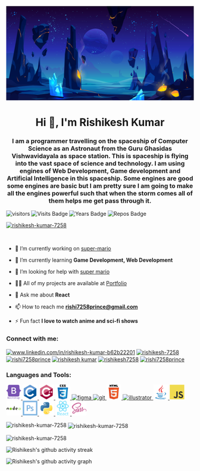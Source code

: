 <img src="Images/1873.jpg" alt="Space Ship">
<h1 align="center">Hi 👋, I'm Rishikesh Kumar</h1>
<h3 align="center">I am a programmer travelling on the spaceship of Computer Science as an Astronaut from the Guru
        Ghasidas Vishwavidayala as space station. This is spaceship is flying into the vast space of science and
        technology.
        I am using engines of Web Development, Game development and Artificial Intelligence in this spaceship. Some
        engines
        are good some engines are basic but I am pretty sure I am going to make all the engines powerful such that when
        the
        storm comes all of them helps me get pass through it.</h3>

![visitors](https://visitor-badge.glitch.me/badge?page_id=Rishikesh-kumar-7258)
![Visits Badge](https://badges.pufler.dev/visits/Rishikesh-kumar-7258/Rishikesh-kumar-7258)
![Years Badge](https://badges.pufler.dev/years/Rishikesh-kumar-7258)
![Repos Badge](https://badges.pufler.dev/repos/Rishikesh-kumar-7258)

<p align="left"> <a href="https://github.com/ryo-ma/github-profile-trophy"><img
                        src="https://github-profile-trophy.vercel.app/?username=rishikesh-kumar-7258"
                        alt="rishikesh-kumar-7258" /></a> </p>

<p align="left"> <a href="https://twitter.com/" target="blank"><img
                        src="https://img.shields.io/twitter/follow/?logo=twitter&style=for-the-badge" alt="" /></a> </p>

- 🔭 I’m currently working on [super-mario](https://github.com/Rishikesh-kumar-7258/super-mario)

- 🌱 I’m currently learning **Game Development, Web Development**

- 🤝 I’m looking for help with [super mario](https://github.com/Rishikesh-kumar-7258/super-mario)

- 👨‍💻 All of my projects are available at
[Portfolio](https://rishikesh-kumar-7258.github.io/portfolio_/)

- 💬 Ask me about **React**

- 📫 How to reach me **rishi7258prince@gmail.com**

- ⚡ Fun fact **I love to watch anime and sci-fi shows**

<h3 align="left">Connect with me:</h3>
<p align="left">
        <a href="https://linkedin.com/in/www.linkedin.com/in/rishikesh-kumar-b62b22201" target="blank"><img align="center" src="https://raw.githubusercontent.com/rahuldkjain/github-profile-readme-generator/master/src/images/icons/Social/linked-in-alt.svg" alt="www.linkedin.com/in/rishikesh-kumar-b62b22201" height="30" width="40" /></a>
        <a href="https://www.codechef.com/users/rishikesh-7258" target="blank"><img align="center"
                        src="https://cdn.jsdelivr.net/npm/simple-icons@3.1.0/icons/codechef.svg" alt="rishikesh-7258"
                        height="30" width="40" /></a>
        <a href="https://www.hackerrank.com/rishi7258prince" target="blank"><img align="center"
                        src="https://raw.githubusercontent.com/rahuldkjain/github-profile-readme-generator/master/src/images/icons/Social/hackerrank.svg"
                        alt="rishi7258prince" height="30" width="40" /></a>
        <a href="https://codeforces.com/profile/rishikesh kumar" target="blank"><img align="center"
                        src="https://cdn.jsdelivr.net/npm/simple-icons@3.0.1/icons/codeforces.svg" alt="rishikesh kumar"
                        height="30" width="40" /></a>
        <a href="https://www.leetcode.com/rishikesh7258" target="blank"><img align="center"
                        src="https://raw.githubusercontent.com/rahuldkjain/github-profile-readme-generator/master/src/images/icons/Social/leet-code.svg"
                        alt="rishikesh7258" height="30" width="40" /></a>
        <a href="https://auth.geeksforgeeks.org/user/rishi7258prince" target="blank"><img align="center"
                        src="https://raw.githubusercontent.com/rahuldkjain/github-profile-readme-generator/master/src/images/icons/Social/geeks-for-geeks.svg"
                        alt="rishi7258prince" height="30" width="40" /></a>
</p>

<h3 align="left">Languages and Tools:</h3>
<p align="left"> 
                <a href="https://getbootstrap.com" target="_blank"> <img src="https://raw.githubusercontent.com/devicons/devicon/master/icons/bootstrap/bootstrap-plain-wordmark.svg"
                        alt="bootstrap" width="40" height="40" /> </a> 
                <a href="https://www.cprogramming.com/" target="_blank"> <img
                        src="https://raw.githubusercontent.com/devicons/devicon/master/icons/c/c-original.svg" alt="c"
                        width="40" height="40" /> </a> 
                <a href="https://www.w3schools.com/cpp/" target="_blank"> <img src="https://raw.githubusercontent.com/devicons/devicon/master/icons/cplusplus/cplusplus-original.svg"
                        alt="cplusplus" width="40" height="40" /> </a> 
                <a href="https://www.w3schools.com/css/" target="_blank"> <img src="https://raw.githubusercontent.com/devicons/devicon/master/icons/css3/css3-original-wordmark.svg"
                        alt="css3" width="40" height="40" /> </a>  
                <a href="https://www.figma.com/" target="_blank"> <img src="https://www.vectorlogo.zone/logos/figma/figma-icon.svg" alt="figma" width="40" height="40" /> </a> 
                <a href="https://git-scm.com/" target="_blank"> <img
                        src="https://www.vectorlogo.zone/logos/git-scm/git-scm-icon.svg" alt="git" width="40"
                        height="40" /> </a> 
                <a href="https://www.w3.org/html/" target="_blank"> <img src="https://raw.githubusercontent.com/devicons/devicon/master/icons/html5/html5-original-wordmark.svg"
                        alt="html5" width="40" height="40" /> </a> <a
                href="https://www.adobe.com/in/products/illustrator.html" target="_blank"> <img
                        src="https://www.vectorlogo.zone/logos/adobe_illustrator/adobe_illustrator-icon.svg"
                        alt="illustrator" width="40" height="40" /> </a> 
                <a href="https://www.java.com" target="_blank"> <img src="https://raw.githubusercontent.com/devicons/devicon/master/icons/java/java-original.svg"
                        alt="java" width="40" height="40" /> </a> 
                <a href="https://developer.mozilla.org/en-US/docs/Web/JavaScript" target="_blank"> <img
                        src="https://raw.githubusercontent.com/devicons/devicon/master/icons/javascript/javascript-original.svg"
                        alt="javascript" width="40" height="40" /> </a> 
                <a href="https://nodejs.org" target="_blank"> <img src="https://raw.githubusercontent.com/devicons/devicon/master/icons/nodejs/nodejs-original-wordmark.svg"
                        alt="nodejs" width="40" height="40" /> </a> 
                <a href="https://www.photoshop.com/en" target="_blank"> <img src="https://raw.githubusercontent.com/devicons/devicon/master/icons/photoshop/photoshop-line.svg"
                        alt="photoshop" width="40" height="40" /> </a>
                <a href="https://www.python.org" target="_blank"> <img src="https://raw.githubusercontent.com/devicons/devicon/master/icons/python/python-original.svg"
                        alt="python" width="40" height="40" /> </a> 
                <a href="https://reactjs.org/" target="_blank"> <img src="https://raw.githubusercontent.com/devicons/devicon/master/icons/react/react-original-wordmark.svg"
                        alt="react" width="40" height="40" /> </a> 
                <a href="https://sass-lang.com" target="_blank"> <img src="https://raw.githubusercontent.com/devicons/devicon/master/icons/sass/sass-original.svg"
                        alt="sass" width="40" height="40" /> </a> </p>

<p><img align="left"
                src="https://github-readme-stats.vercel.app/api/top-langs?username=rishikesh-kumar-7258&show_icons=true&locale=en&layout=compact&theme=tokyonight&langs_count=15"
                alt="rishikesh-kumar-7258" /></p>

<p>&nbsp;<img align="center"
                src="https://github-readme-stats.vercel.app/api?username=rishikesh-kumar-7258&show_icons=true&locale=en&theme=tokyonight"
                alt="rishikesh-kumar-7258" /></p>

<p><img align="center"
                src="https://github-readme-streak-stats.herokuapp.com/?user=rishikesh-kumar-7258&&theme=tokyonight"
                alt="rishikesh-kumar-7258" /></p>

![Rishikesh's github activity streak](https://github-readme-streak-stats.herokuapp.com/?user=rishikesh-kumar-7258&&theme=tokyonight)

![Rishikesh's github activity graph](https://activity-graph.herokuapp.com/graph?username=Rishikesh-kumar-7258&theme=tokyonight)
